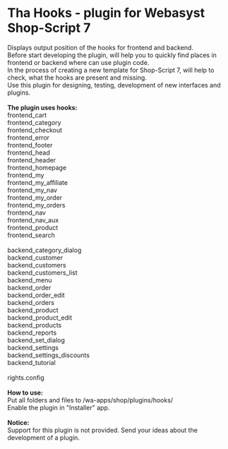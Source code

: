 <h1>Tha Hooks - plugin for Webasyst Shop-Script 7</h1>
Displays output position of the hooks for frontend and backend.<br>
Before start developing the plugin, will help you to quickly find places in frontend or backend where can use plugin code.<br>
In the process of creating a new template for Shop-Script 7, will help to check, what the hooks are present and missing.<br>
Use this plugin for designing, testing, development of new interfaces and plugins.<br>
<br>
  <b>The plugin uses hooks:</b><br>
    frontend_cart<br>
    frontend_category<br>
    frontend_checkout<br>
    frontend_error<br>
    frontend_footer<br>
    frontend_head<br>
    frontend_header<br>
    frontend_homepage<br>
    frontend_my<br>
    frontend_my_affiliate<br>
    frontend_my_nav<br>
    frontend_my_order<br>
    frontend_my_orders<br>
    frontend_nav<br>
    frontend_nav_aux<br>
    frontend_product<br>
    frontend_search<br>
<br>
    backend_category_dialog<br>
    backend_customer<br>
    backend_customers<br>
    backend_customers_list<br>
    backend_menu<br>
    backend_order<br>
    backend_order_edit<br>
    backend_orders<br>
    backend_product<br>
    backend_product_edit<br>
    backend_products<br>
    backend_reports<br>
    backend_set_dialog<br>
    backend_settings<br>
    backend_settings_discounts<br>
    backend_tutorial<br>
<br>
rights.config<br>
<br>
  <b>How to use:</b><br>
Put all folders and files to /wa-apps/shop/plugins/hooks/<br>
Enable the plugin in "Installer" app.<br>
<br>
<b>Notice:</b><br>
Support for this plugin is not provided.
Send your ideas about the development of a plugin.
